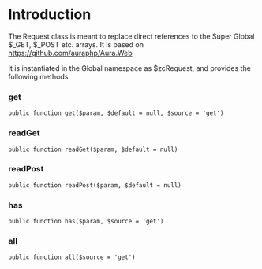 Introduction
============

The Request class is meant to replace direct references to the Super Global $_GET, $_POST etc. arrays. 
It is based on https://github.com/auraphp/Aura.Web

It is instantiated in the Global namespace as $zcRequest, and provides the following methods.

### get

    public function get($param, $default = null, $source = 'get')

### readGet

    public function readGet($param, $default = null)

### readPost

    public function readPost($param, $default = null)

### has

    public function has($param, $source = 'get')

### all

    public function all($source = 'get')


